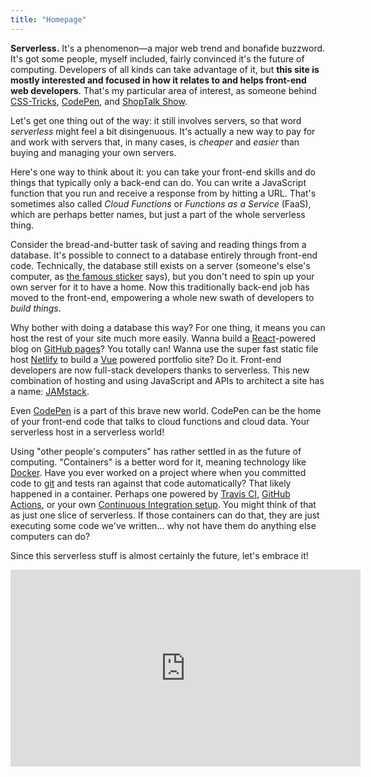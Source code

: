 ```yaml
---
title: "Homepage"
---
```


**Serverless.** It's a phenomenon&mdash;a major web trend and bonafide buzzword. It's got some people, myself included, fairly convinced it's the future of computing. Developers of all kinds can take advantage of it, but **this site is mostly interested and focused in how it relates to and helps front-end web developers**. That's my particular area of interest, as someone behind [CSS-Tricks](https://css-tricks.com/), [CodePen](https://codepen.io/), and [ShopTalk Show](https://shoptalkshow.com/).

Let's get one thing out of the way: it still involves servers, so that word _serverless_ might feel a bit disingenuous. It's actually a new way to pay for and work with servers that, in many cases, is _cheaper_ and _easier_ than buying and managing your own servers.

Here's one way to think about it: you can take your front-end skills and do things that typically only a back-end can do. You can write a JavaScript function that you run and receive a response from by hitting a URL. That's sometimes also called _Cloud Functions_ or _Functions as a Service_ (FaaS), which are perhaps better names, but just a part of the whole serverless thing.

Consider the bread-and-butter task of saving and reading things from a database. It's possible to connect to a database entirely through front-end code. Technically, the database still exists on a server (someone's else's computer, as [the famous sticker](/images/there-is-no-cloud.jpg) says), but you don't need to spin up your own server for it to have a home. Now this traditionally back-end job has moved to the front-end, empowering a whole new swath of developers to _build things_.

Why bother with doing a database this way? For one thing, it means you can host the rest of your site much more easily. Wanna build a [React](https://reactjs.org/)-powered blog on [GitHub pages](https://pages.github.com/)? You totally can! Wanna use the super fast static file host [Netlify](https://www.netlify.com/) to build a [Vue](https://vuejs.org/) powered portfolio site? Do it. Front-end developers are now full-stack developers thanks to serverless. This new combination of hosting and using JavaScript and APIs to architect a site has a name: [JAMstack](https://jamstack.org/).

Even [CodePen](https://codepen.io/) is a part of this brave new world. CodePen can be the home of your front-end code that talks to cloud functions and cloud data. Your serverless host in a serverless world!

Using "other people's computers" has rather settled in as the future of computing. "Containers" is a better word for it, meaning technology like [Docker](https://www.docker.com/). Have you ever worked on a project where when you committed code to [git](https://git-scm.com/) and tests ran against that code automatically? That likely happened in a container. Perhaps one powered by [Travis CI](https://travis-ci.org/), [GitHub Actions](https://github.com/features/actions), or your own [Continuous Integration setup](https://about.gitlab.com/product/continuous-integration/). You might think of that as just one slice of serverless. If those containers can do that, they are just executing some code we've written... why not have them do anything else computers can do?

Since this serverless stuff is almost certainly the future, let's embrace it!

<div class="iframe-wrap">
  <iframe width="560" height="315" src="https://www.youtube.com/embed/2N_sUmpjzZk" frameborder="0" allow="accelerometer; autoplay; encrypted-media; gyroscope; picture-in-picture" allowfullscreen></iframe>
</div>

